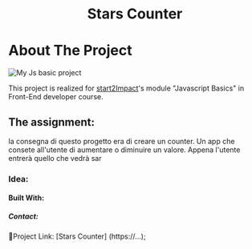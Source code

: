 <h1 align="center"> Stars Counter </h1>

# About The Project
![My Js basic project](/asset/img/Screenshot-StarsCounter.png)

This project is realized for [start2Impact](https://www.start2impact.it/)'s module "Javascript Basics" in Front-End developer course.

## The assignment: 
la consegna di questo progetto era di creare un counter. Un app che consete all'utente di aumentare o diminuire un valore. 
Appena l'utente entrerà quello che vedrà sar

### Idea:

#### Built With:

##### Contact: 


🔗Project Link: [Stars Counter] (https://...);


[linkedin-url]: https://www.linkedin.com/in/angela-rosace-744925291/
